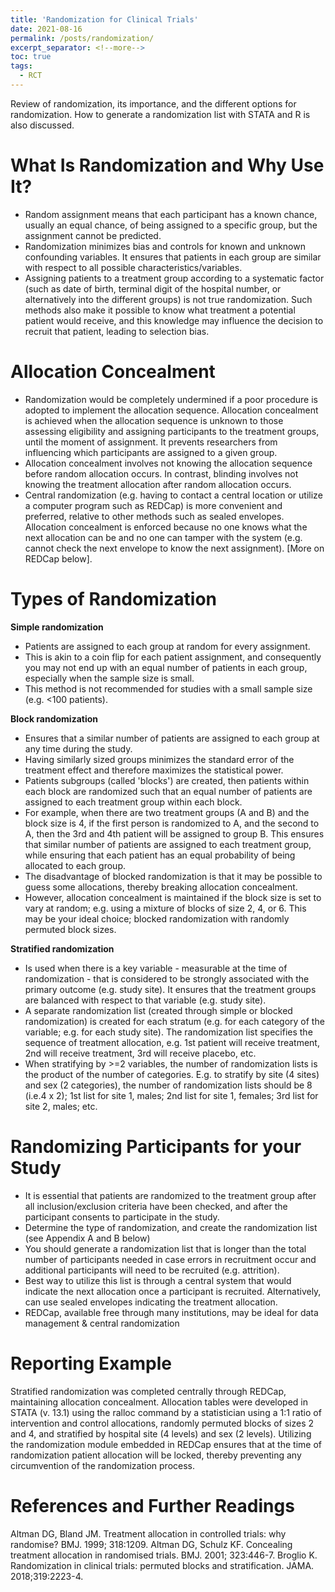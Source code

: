 ```yaml
---
title: 'Randomization for Clinical Trials'
date: 2021-08-16
permalink: /posts/randomization/
excerpt_separator: <!--more-->
toc: true
tags:
  - RCT
---
```


Review of randomization, its importance, and the different options for randomization. How to generate a randomization list with STATA and R is also discussed. 

<!--more-->

# What Is Randomization and Why Use It?
- Random assignment means that each participant has a known chance, usually an equal chance, of being assigned to a specific group, but the assignment cannot be predicted. 
- Randomization minimizes bias and controls for known and unknown confounding variables. It ensures that patients in each group are similar with respect to all possible characteristics/variables. 
- Assigning patients to a treatment group according to a systematic factor (such as date of birth, terminal digit of the hospital number, or alternatively into the different groups) is not true randomization. Such methods also make it possible to know what treatment a potential patient would receive, and this knowledge may influence the decision to recruit that patient, leading to selection bias.

# Allocation Concealment 
- Randomization would be completely undermined if a poor procedure is adopted to implement the allocation sequence. Allocation concealment is achieved when the allocation sequence is unknown to those assessing eligibility and assigning participants to the treatment groups, until the moment of assignment. It prevents researchers from influencing which participants are assigned to a given group.
- Allocation concealment involves not knowing the allocation sequence before random allocation occurs. In contrast, blinding involves not knowing the treatment allocation after random allocation occurs. 
- Central randomization (e.g. having to contact a central location or utilize a computer program such as REDCap) is more convenient and preferred, relative to other methods such as sealed envelopes.  Allocation concealment is enforced because no one knows what the next allocation can be and no one can tamper with the system (e.g. cannot check the next envelope to know the next assignment). [More on REDCap below].  



# Types of Randomization
**Simple randomization**
- Patients are assigned to each group at random for every assignment.
- This is akin to a coin flip for each patient assignment, and consequently you may not end up with an equal number of patients in each group, especially when the sample size is small.
- This method is not recommended for studies with a small sample size (e.g. <100 patients).

**Block randomization** 
- Ensures that a similar number of patients are assigned to each group at any time during the study. 
- Having similarly sized groups minimizes the standard error of the treatment effect and therefore maximizes the statistical power. 
- Patients subgroups (called 'blocks') are created, then patients within each block are randomized such that an equal number of patients are assigned to each treatment group within each block.
- For example, when there are two treatment groups (A and B) and the block size is 4, if the first person is randomized to A, and the second to A, then the 3rd and 4th patient will be assigned to group B. This ensures that similar number of patients are assigned to each treatment group, while ensuring that each patient has an equal probability of being allocated to each group. 
- The disadvantage of blocked randomization is that it may be possible to guess some allocations, thereby breaking allocation concealment.
- However, allocation concealment is maintained if the block size is set to vary at random; e.g. using a mixture of blocks of size 2, 4, or 6. This may be your ideal choice; blocked randomization with randomly permuted block sizes.

**Stratified randomization**
- Is used when there is a key variable - measurable at the time of randomization - that is considered to be strongly associated with the primary outcome (e.g. study site). It ensures that the treatment groups are balanced with respect to that variable (e.g. study site).
- A separate randomization list (created through simple or blocked randomization) is created for each stratum (e.g. for each category of the variable; e.g. for each study site). The randomization list specifies the sequence of treatment allocation, e.g. 1st patient will receive treatment, 2nd will receive treatment, 3rd will receive placebo, etc.
-  When stratifying by >=2 variables, the number of randomization lists is the product of the number of categories. E.g. to stratify by site (4 sites) and sex (2 categories), the number of randomization lists should be 8 (i.e.4 x 2); 1st list for site 1, males; 2nd list for site 1, females; 3rd list for site 2, males; etc.

# Randomizing Participants for your Study 
- It is essential that patients are randomized to the treatment group after all inclusion/exclusion criteria have been checked, and after the participant consents to participate in the study. 
- Determine the type of randomization, and create the randomization list (see Appendix A and B below)
- You should generate a randomization list that is longer than the total number of participants needed in case errors in recruitment occur and additional participants will need to be recruited (e.g. attrition).
- Best way to utilize this list is through a central system that would indicate the next allocation once a participant is recruited. Alternatively, can use sealed envelopes indicating the treatment allocation.
- REDCap, available free through many institutions, may be ideal for data management & central randomization

# Reporting Example
Stratified randomization was completed centrally through REDCap, maintaining allocation concealment. Allocation tables were developed in STATA (v. 13.1) using the ralloc command by a statistician using a 1:1 ratio of intervention and control allocations, randomly permuted blocks of sizes 2 and 4, and stratified by hospital site (4 levels) and sex (2 levels). Utilizing the randomization module embedded in REDCap ensures that at the time of randomization patient allocation will be locked, thereby preventing any circumvention of the randomization process.

# References and Further Readings
Altman DG, Bland JM. Treatment allocation in controlled trials: why randomise? BMJ. 1999; 318:1209.
Altman DG, Schulz KF. Concealing treatment allocation in randomised trials. BMJ. 2001; 323:446-7.
Broglio K. Randomization in clinical trials: permuted blocks and stratification. JAMA. 2018;319:2223-4.
